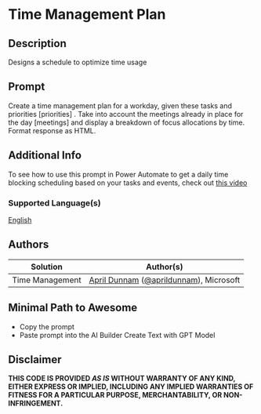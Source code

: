 # Time Management Plan

## Description

Designs a schedule to optimize time usage

## Prompt

Create a time management plan for a workday, given these tasks and priorities [priorities] . Take into account the meetings already in place for the day [meetings] and display a breakdown of focus allocations by time. Format response as HTML. 

## Additional Info

To see how to use this prompt in Power Automate to get a daily time blocking scheduling based on your tasks and events, check out [this video](https://youtu.be/c2FWC1-PiSQ)
### Supported Language(s)

[English](./en-us/prompt.md)

## Authors

Solution|Author(s)
--------|---------
Time Management | [April Dunnam](https://github.com/aprildunnam) ([@aprildunnam](https://twitter.com/aprildunnam)), Microsoft

## Minimal Path to Awesome

* Copy the prompt
* Paste prompt into the AI Builder Create Text with GPT Model

## Disclaimer

**THIS CODE IS PROVIDED *AS IS* WITHOUT WARRANTY OF ANY KIND, EITHER EXPRESS OR IMPLIED, INCLUDING ANY IMPLIED WARRANTIES OF FITNESS FOR A PARTICULAR PURPOSE, MERCHANTABILITY, OR NON-INFRINGEMENT.**
